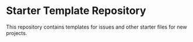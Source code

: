 # Starter Template Repository

This repository contains templates for issues and other starter files for new projects.
